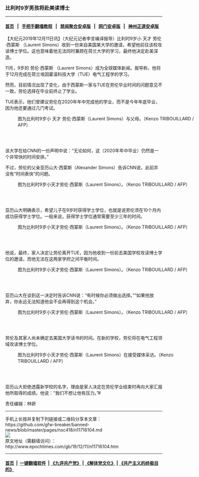 ### 比利时9岁男孩将赴美读博士
------------------------

#### [首页](https://github.com/gfw-breaker/banned-news/blob/master/README.md) &nbsp;&nbsp;|&nbsp;&nbsp; [手把手翻墙教程](https://github.com/gfw-breaker/guides/wiki) &nbsp;&nbsp;|&nbsp;&nbsp; [禁闻聚合安卓版](https://github.com/gfw-breaker/bn-android) &nbsp;&nbsp;|&nbsp;&nbsp; [网门安卓版](https://github.com/oGate2/oGate) &nbsp;&nbsp;|&nbsp;&nbsp; [神州正道安卓版](https://github.com/SzzdOgate/update) 



<div><p>
 【大纪元2019年12月11日讯】（大纪元记者李言编译报导）比利时9岁小
 <ok href="http://www.epochtimes.com/gb/tag/%E5%A4%A9%E6%89%8D.html">
  天才
 </ok>
 <ok href="http://www.epochtimes.com/gb/tag/%E5%8A%B3%E4%BC%A6%C2%B7%E8%A5%BF%E8%92%99%E6%96%AF.html">
  劳伦·西蒙斯
 </ok>
 （Laurent Simons）收到一份来自美国某大学的邀请，希望他前往该校攻读博士学位。这也意味着他无法同时兼顾在荷兰大学的学习，最终他决定赴美深造。
</p>
<p>
 11月，9岁的
 <ok href="http://www.epochtimes.com/gb/tag/%E5%8A%B3%E4%BC%A6%C2%B7%E8%A5%BF%E8%92%99%E6%96%AF.html">
  劳伦·西蒙斯
 </ok>
 （Laurent Simons）成为全球媒体新闻。报导称，他将于12月完成在荷兰埃因霍温科技大学（TUE）电气工程学的学习。
</p>
<p>
 然而，目前情况出现了变化，由于西蒙斯一家与TUE在劳伦毕业时间的问题意见不一致，劳伦选择在毕业前终止了学业。
</p>
<p>
 TUE表示，他们曾建议劳伦在2020年年中完成他的学业，而不是今年年底毕业，因为他还要通过几门考试。
</p>
<figure class="wp-caption aligncenter" id="attachment_11716122" style="width: 600px">
 <ok href="http://i.epochtimes.com/assets/uploads/2019/12/000_1MH30Y.jpg">
  <img alt="" class="wp-image-11716122 size-large" src="http://i.epochtimes.com/assets/uploads/2019/12/000_1MH30Y-600x400.jpg"/>
 </ok>
 <br/><figcaption class="wp-caption-text">
  图为比利时9岁小
  <ok href="http://www.epochtimes.com/gb/tag/%E5%A4%A9%E6%89%8D.html">
   天才
  </ok>
  劳伦·西蒙斯（Laurent Simons）与父母。（Kenzo TRIBOUILLARD / AFP）
 </figcaption><br/>
</figure><br/>
<p>
 该大学在给CNN的一份声明中说：“无论如何，这（2020年年中毕业）仍然是一个非常快的时间安排。”
</p>
<p>
 不过，劳伦的父亲亚历山大·西蒙斯（Alexander Simons）告诉CNN说，此前并没有“时间表快”的问题。
</p>
<figure class="wp-caption aligncenter" id="attachment_11716151" style="width: 600px">
 <ok href="http://i.epochtimes.com/assets/uploads/2019/12/000_1MH307.jpg">
  <img alt="" class="wp-image-11716151 size-large" src="http://i.epochtimes.com/assets/uploads/2019/12/000_1MH307-600x400.jpg"/>
 </ok>
 <br/><figcaption class="wp-caption-text">
  图为比利时9岁小天才劳伦·西蒙斯（Laurent Simons）。（Kenzo TRIBOUILLARD / AFP）
 </figcaption><br/>
</figure><br/>
<p>
 亚历山大明确表示，希望儿子在9岁时获得学士学位，也就是说劳伦须在10个月内成功获得学士学位。一般来说，获得学士学位通常需要至少三年的时间。
</p>
<figure class="wp-caption aligncenter" id="attachment_11716158" style="width: 600px">
 <ok href="http://i.epochtimes.com/assets/uploads/2019/12/000_1MH313.jpg">
  <img alt="" class="wp-image-11716158 size-large" src="http://i.epochtimes.com/assets/uploads/2019/12/000_1MH313-600x400.jpg"/>
 </ok>
 <br/><figcaption class="wp-caption-text">
  图为比利时9岁小天才劳伦·西蒙斯（Laurent Simons）。（Kenzo TRIBOUILLARD / AFP）
 </figcaption><br/>
</figure><br/>
<p>
 他说，最终，家人决定让劳伦离开TUE，因为他收到一份前去美国学校攻读博士学位的邀请，而他无法在这两家学府之间平衡时间。
</p>
<figure class="wp-caption aligncenter" id="attachment_11716164" style="width: 600px">
 <ok href="http://i.epochtimes.com/assets/uploads/2019/12/000_1MH319.jpg">
  <img alt="" class="wp-image-11716164 size-large" src="http://i.epochtimes.com/assets/uploads/2019/12/000_1MH319-600x400.jpg"/>
 </ok>
 <br/><figcaption class="wp-caption-text">
  图为比利时9岁小天才劳伦·西蒙斯（Laurent Simons）。（Kenzo TRIBOUILLARD / AFP）
 </figcaption><br/>
</figure><br/>
<p>
 亚历山大在谈到这一决定时告诉CNN说：“有时候你必须做出选择。”“如果他放弃，你永远无法知道他会不会再得到这个机会。”
</p>
<figure class="wp-caption aligncenter" id="attachment_11716166" style="width: 600px">
 <ok href="http://i.epochtimes.com/assets/uploads/2019/12/000_1MY9RA.jpg">
  <img alt="" class="wp-image-11716166 size-large" src="http://i.epochtimes.com/assets/uploads/2019/12/000_1MY9RA-600x400.jpg"/>
 </ok>
 <br/><figcaption class="wp-caption-text">
  图为比利时9岁小天才劳伦·西蒙斯（Laurent Simons）。（Kenzo TRIBOUILLARD / AFP）
 </figcaption><br/>
</figure><br/>
<p>
 劳伦及其家人尚未确定去美国大学读书的时间。在新的学校，劳伦将在电气工程领域攻读博士学位。
</p>
<figure class="wp-caption aligncenter" id="attachment_11716169" style="width: 600px">
 <ok href="http://i.epochtimes.com/assets/uploads/2019/12/000_1MH30V.jpg">
  <img alt="" class="wp-image-11716169 size-large" src="http://i.epochtimes.com/assets/uploads/2019/12/000_1MH30V-600x400.jpg"/>
 </ok>
 <br/><figcaption class="wp-caption-text">
  图为比利时9岁小天才劳伦·西蒙斯（Laurent Simons）在接受媒体采访。（Kenzo TRIBOUILLARD / AFP）
 </figcaption><br/>
</figure><br/>
<p>
 亚历山大拒绝透露新学校的名字，理由是家人决定在劳伦学业结束时再向大家汇报他所取得的成绩。他说：“我们不想让他有压力。”#
</p>
<p>
 责任编辑：林妍
</p>
<div id="gtx-anchor" style="position: absolute; visibility: hidden; left: 10px; top: 28px; width: 830.766px; height: 43px;">
</div>
<div class="jfk-bubble gtx-bubble" style="visibility: visible; left: -25px; top: 81px; opacity: 1;">
</div>
</div>
<hr/>
手机上长按并复制下列链接或二维码分享本文章：<br/>
https://github.com/gfw-breaker/banned-news/blob/master/pages/nsc418/n11716104.md <br/>
<a href='https://github.com/gfw-breaker/banned-news/blob/master/pages/nsc418/n11716104.md'><img src='https://github.com/gfw-breaker/banned-news/blob/master/pages/nsc418/n11716104.md.png'/></a> <br/>
原文地址（需翻墙访问）：http://www.epochtimes.com/gb/19/12/11/n11716104.htm


------------------------
#### [首页](https://github.com/gfw-breaker/banned-news/blob/master/README.md) &nbsp;|&nbsp; [一键翻墙软件](https://github.com/gfw-breaker/nogfw/blob/master/README.md) &nbsp;| [《九评共产党》](https://github.com/gfw-breaker/9ping.md/blob/master/README.md#九评之一评共产党是什么) | [《解体党文化》](https://github.com/gfw-breaker/jtdwh.md/blob/master/README.md) | [《共产主义的终极目的》](https://github.com/gfw-breaker/gczydzjmd.md/blob/master/README.md)


<img src='http://gfw-breaker.win/banned-news/pages/nsc418/n11716104.md' width='0px' height='0px'/>